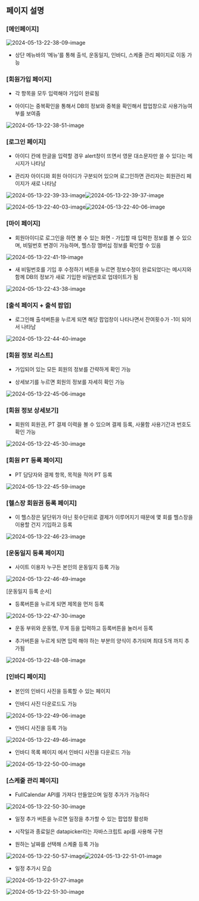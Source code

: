 ## 페이지 설명

### [메인페이지]
![2024-05-13-22-38-09-image](https://github.com/sh0626/First_mini_Project/assets/81377801/91ebae51-97f2-4d9e-bd23-22428b6f998e)

- 상단 메뉴바의 ‘메뉴’를 통해 출석, 운동일지, 인바디, 스케줄 관리 페이지로 이동 가능

### [회원가입 페이지]

- 각 항목을 모두 입력해야 가입이 완료됨
  
- 아이디는 중복확인을 통해서 DB의 정보와 중복을 확인해서 팝업창으로 사용가능여부를 보여줌
  
![2024-05-13-22-38-51-image](https://github.com/sh0626/First_mini_Project/assets/81377801/7189c1b8-b012-42cd-8237-77ad6ab46693)

### [로그인 페이지]

- 아이디 칸에 한글을 입력할 경우 alert창이 뜨면서 영문 대소문자만 쓸 수 있다는 메시지가 나타남
  
- 관리자 아이디와 회원 아이디가 구분되어 있으며 로그인하면 관리자는 회원관리 페이지가 새로 나타남
  
![2024-05-13-22-39-33-image](https://github.com/sh0626/First_mini_Project/assets/81377801/62c66887-98af-4169-952b-c210a7e39ef1)![2024-05-13-22-39-37-image](https://github.com/sh0626/First_mini_Project/assets/81377801/acb63da2-5ebd-4c76-b769-94a2553a35d8)

![2024-05-13-22-40-03-image](https://github.com/sh0626/First_mini_Project/assets/81377801/65b2c29e-2843-464f-bcbc-fb5951073750)![2024-05-13-22-40-06-image](https://github.com/sh0626/First_mini_Project/assets/81377801/3e389e8f-2b06-462c-bd85-b22cd56bf02b)

### [마이 페이지]

- 회원아이디로 로그인을 하면 볼 수 있는 화면 - 가입할 때 입력한 정보를 볼 수 있으며, 비밀번호 변경이 가능하며, 헬스장 멤버십 정보를 확인할 수 있음

![2024-05-13-22-41-19-image](https://github.com/sh0626/First_mini_Project/assets/81377801/62df792b-590f-4b11-ac14-db599fb4dab9)

- 새 비밀번호를 기입 후 수정하기 버튼을 누르면 정보수정이 완료되었다는 메시지와 함께 DB의 정보가 새로 기입한 비밀번호로 업데이트가 됨

![2024-05-13-22-43-38-image](https://github.com/sh0626/First_mini_Project/assets/81377801/864fa6b2-15f0-4db2-a9fb-cd4efb739f6f)

### [출석 페이지 + 출석 팝업]

- 로그인해 출석버튼을 누르게 되면 해당 팝업창이 나타나면서 잔여횟수가 -1이 되어서 나타남

![2024-05-13-22-44-40-image](https://github.com/sh0626/First_mini_Project/assets/81377801/88040082-aaee-4433-8783-1426d095292c)

### [회원 정보 리스트]

- 가입되어 있는 모든 회원의 정보를 간략하게 확인 가능
  
- 상세보기를 누르면 회원의 정보를 자세히 확인 가능
  
![2024-05-13-22-45-06-image](https://github.com/sh0626/First_mini_Project/assets/81377801/9170bd1b-8005-4a5b-9a7a-b14124735989)

### [회원 정보 상세보기]

- 회원의 회원권, PT 결제 이력을 볼 수 있으며 결제 등록, 사물함 사용기간과 번호도 확인 가능

![2024-05-13-22-45-30-image](https://github.com/sh0626/First_mini_Project/assets/81377801/2be78035-65a3-40e7-8b8b-a75c812d9b9b)

### [회원 PT 등록 페이지]

- PT 담당자와 결제 항목, 목적을 적어 PT 등록

![2024-05-13-22-45-59-image](https://github.com/sh0626/First_mini_Project/assets/81377801/192d957a-7f5d-4127-94ae-d609c6027574)

### [헬스장 회원권 등록 페이지]

- 이 헬스장은 달단위가 아닌 횟수단위로 결제가 이루어지기 때문에 몇 회를 헬스장을 이용할 건지 기입하고 등록

![2024-05-13-22-46-23-image](https://github.com/sh0626/First_mini_Project/assets/81377801/8b16f112-e8f0-4812-a922-698d670b8320)

### [운동일지 등록 페이지]

- 사이트 이용자 누구든 본인의 운동일지 등록 가능

![2024-05-13-22-46-49-image](https://github.com/sh0626/First_mini_Project/assets/81377801/6516f2c2-4d28-418a-935e-3941e3fc5a6a)

[운동일지 등록 순서]

- 등록버튼을 누르게 되면 제목을 먼저 등록

![2024-05-13-22-47-30-image](https://github.com/sh0626/First_mini_Project/assets/81377801/870af03d-718d-47df-943d-36abf443f923)

- 운동 부위와 운동명, 무게 등을 입력하고 등록버튼을 눌러서 등록
  
- 추가버튼을 누르게 되면 입력 해야 하는 부분의 양식이 추가되며 최대 5개 까지 추가됨
  
![2024-05-13-22-48-08-image](https://github.com/sh0626/First_mini_Project/assets/81377801/77695078-b26c-4c7f-98dd-e9c9b6152e07)

### [인바디 페이지]

- 본인의 인바디 사진을 등록할 수 있는 페이지
  
- 인바디 사진 다운로드도 가능
  
![2024-05-13-22-49-06-image](https://github.com/sh0626/First_mini_Project/assets/81377801/234317bf-9930-49e1-8baf-2b28d2fe4716)

- 인바디 사진을 등록 가능

![2024-05-13-22-49-46-image](https://github.com/sh0626/First_mini_Project/assets/81377801/2fd532f7-471c-4d1a-a1db-524ce5e46005)

- 인바디 목록 페이지 에서 인바디 사진을 다운로드 가능

![2024-05-13-22-50-00-image](https://github.com/sh0626/First_mini_Project/assets/81377801/857f1d11-37e9-475f-8d5a-d850d5fb69c3)

### [스케줄 관리 페이지]

- FullCalendar API를 가져다 만들었으며 일정 추가가 가능하다

![2024-05-13-22-50-30-image](https://github.com/sh0626/First_mini_Project/assets/81377801/377009f6-8a6a-4a07-8a27-afd5febcb5ab)

- 일정 추가 버튼을 누르면 일정을 추가할 수 있는 팝업창 활성화
  
- 시작일과 종료일은 datapicker라는 자바스크립트 api를 사용해 구현
  
- 원하는 날짜를 선택해 스케줄 등록 가능
  
![2024-05-13-22-50-57-image](https://github.com/sh0626/First_mini_Project/assets/81377801/f008501b-3563-4bf5-9ee7-c668bf258555)![2024-05-13-22-51-01-image](https://github.com/sh0626/First_mini_Project/assets/81377801/03a79464-8062-4a44-9be0-86e652ba4350)

- 일정 추가시 모습

![2024-05-13-22-51-27-image](https://github.com/sh0626/FinallyProject/assets/81377801/4d43b4ca-7a28-4145-8afa-787cd0a71c50)

![2024-05-13-22-51-30-image](https://github.com/sh0626/First_mini_Project/assets/81377801/5a2af547-3563-43bd-9299-c76ec47d0c12)

